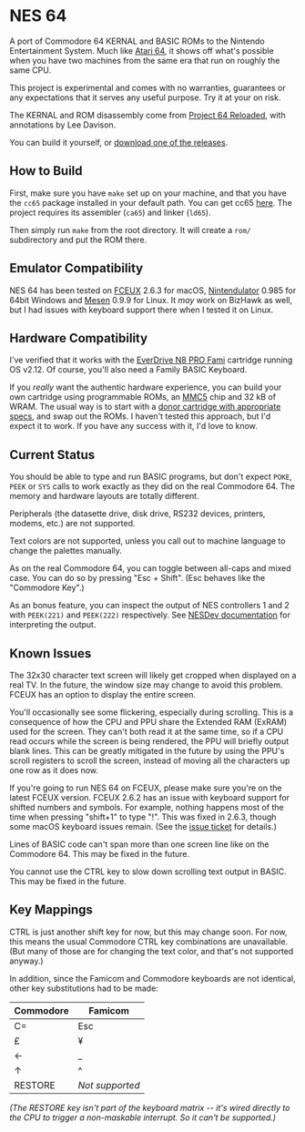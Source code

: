 # NES 64
A port of Commodore 64 KERNAL and BASIC ROMs to the Nintendo Entertainment System. Much like [Atari 64](https://github.com/unbibium/atari64), it shows off what's possible when you have two machines from the same era that run on roughly the same CPU.

This project is experimental and comes with no warranties, guarantees or any expectations that it serves any useful purpose. Try it at your on risk.

The KERNAL and ROM disassembly come from [Project 64 Reloaded](https://github.com/Project-64/reloaded), with annotations by Lee Davison.

You can build it yourself, or [download one of the releases](https://github.com/calcwatch/nes64/releases).

## How to Build
First, make sure you have `make` set up on your machine, and that you have the `cc65` package installed in your default path. You can get cc65 [here](https://cc65.github.io/). The project requires its assembler (`ca65`) and linker (`ld65`).

Then simply run `make` from the root directory. It will create a `rom/` subdirectory and put the ROM there.

## Emulator Compatibility
NES 64 has been tested on [FCEUX](https://fceux.com/) 2.6.3 for macOS, [Nintendulator](https://www.qmtpro.com/~nes/nintendulator) 0.985 for 64bit Windows and [Mesen](https://www.mesen.ca/) 0.9.9 for Linux. It _may_ work on BizHawk as well, but I had issues with keyboard support there when I tested it on Linux.

## Hardware Compatibility
I've verified that it works with the [EverDrive N8 PRO Fami](https://krikzz.com/our-products/cartridges/n8-pro-fami.html) cartridge running OS v2.12. Of course, you'll also need a Family BASIC Keyboard.

If you _really_ want the authentic hardware experience, you can build your own cartridge using programmable ROMs, an [MMC5](https://wiki.nesdev.org/w/index.php/MMC5) chip and 32 kB of WRAM. The usual way is to start with a [donor cartridge with appropriate specs](http://bootgod.dyndns.org:7777/search.php?keywords=5&kwtype=pcb), and swap out the ROMs. I haven't tested this approach, but I'd expect it to work. If you have any success with it, I'd love to know.

## Current Status

You should be able to type and run BASIC programs, but don't expect `POKE`, `PEEK` or `SYS` calls to work exactly as they did on the real Commodore 64. The memory and hardware layouts are totally different.

Peripherals (the datasette drive, disk drive, RS232 devices, printers, modems, etc.) are not supported.

Text colors are not supported, unless you call out to machine language to change the palettes manually.

As on the real Commodore 64, you can toggle between all-caps and mixed case. You can do so by pressing "Esc + Shift". (Esc behaves like the "Commodore Key".)

As an bonus feature, you can inspect the output of NES controllers 1 and 2 with `PEEK(221)` and `PEEK(222)` respectively. See [NESDev documentation](https://wiki.nesdev.org/w/index.php?title=Controller_reading_code) for interpreting the output.

## Known Issues

The 32x30 character text screen will likely get cropped when displayed on a real TV. In the future, the window size may change to avoid this problem. FCEUX has an option to display the entire screen.

You'll occasionally see some flickering, especially during scrolling. This is a consequence of how the CPU and PPU share the Extended RAM (ExRAM) used for the screen. They can't both read it at the same time, so if a CPU read occurs while the screen is being rendered, the PPU will briefly output blank lines. This can be greatly mitigated in the future by using the PPU's scroll registers to scroll the screen, instead of moving all the characters up one row as it does now.

If you're going to run NES 64 on FCEUX, please make sure you're on the latest FCEUX version. FCEUX 2.6.2 has an issue with keyboard support for shifted numbers and symbols. For example, nothing happens most of the time when pressing "shift+1" to type "!". This was fixed in 2.6.3, though some macOS keyboard issues remain. (See the [issue ticket](https://github.com/TASEmulators/fceux/issues/464) for details.)

Lines of BASIC code can't span more than one screen line like on the Commodore 64. This may be fixed in the future.

You cannot use the CTRL key to slow down scrolling text output in BASIC. This may be fixed in the future.

## Key Mappings

CTRL is just another shift key for now, but this may change soon. For now, this means the usual Commodore CTRL key combinations are unavailable. (But many of those are for changing the text color, and that's not supported anyway.)

In addition, since the Famicom and Commodore keyboards are not identical, other key substitutions had to be made:

| Commodore | Famicom |
| --- | -- |
| C= | Esc |
| £ | ¥ |
| ← | _ |
| ↑ | ^ |
| RESTORE | _Not supported_ |

_(The RESTORE key isn't part of the keyboard matrix -- it's wired directly to the CPU to trigger a non-maskable interrupt. So it can't be supported.)_
